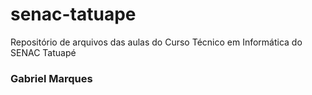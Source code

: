 # senac-tatuape
Repositório de arquivos das aulas do Curso Técnico em Informática do SENAC Tatuapé

### Gabriel Marques
